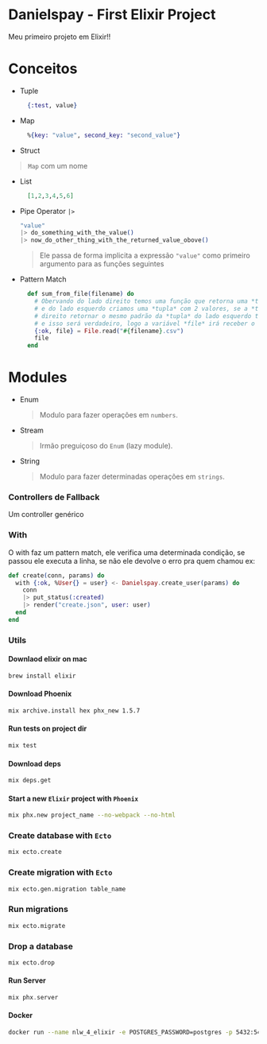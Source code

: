 # Danielspay - First Elixir Project

Meu primeiro projeto em Elixir!!

# Conceitos

- Tuple
  ```elixir
    {:test, value}
  ```
- Map
  ```elixir
    %{key: "value", second_key: "second_value"}
  ```
- Struct
> `Map` com um nome

- List
  ```elixir
    [1,2,3,4,5,6]
  ```

- Pipe Operator `|>`
  ```elixir
  "value"
  |> do_something_with_the_value()
  |> now_do_other_thing_with_the_returned_value_obove()
  ```
  > Ele passa de forma implicita a expressão `"value"` como primeiro argumento para as funções seguintes

- Pattern Match
  ```elixir
    def sum_from_file(filename) do
      # Obervando do lado direito temos uma função que retorna uma *tupla* com 2 valores
      # e do lado esquerdo criamos uma *tupla* com 2 valores, se a *tupla* do lado
      # direito retornar o mesmo padrão da *tupla* do lado esquerdo teremos um "MATCH" (os dois se coincidem)
      # e isso será verdadeiro, logo a variável *file* irá receber o valor de retorno da função do lado direito
      {:ok, file} = File.read("#{filename}.csv")
      file
    end
  ```

# Modules

- Enum
  > Modulo para fazer operações em `numbers`.
- Stream
  > Irmão preguiçoso do `Enum` (lazy module).
- String
  > Modulo para fazer determinadas operações em `strings`.


### Controllers de Fallback
Um controller genérico


### With
O with faz um pattern match, ele verifica uma determinada condição, 
se passou ele executa a linha, se não ele devolve o erro pra quem chamou
ex:
```elixir
def create(conn, params) do
  with {:ok, %User{} = user} <- Danielspay.create_user(params) do
    conn
    |> put_status(:created)
    |> render("create.json", user: user)
  end
end
```

### Utils


#### Downlaod elixir on mac

```bash
brew install elixir
```

#### Download Phoenix

```bash
mix archive.install hex phx_new 1.5.7
```

#### Run tests on project dir
```bash
mix test
```

#### Download deps

```bash
mix deps.get 
```

#### Start a new  `Elixir` project with `Phoenix`

```bash
mix phx.new project_name --no-webpack --no-html
```

### Create database with `Ecto`

```bash
mix ecto.create
```

### Create migration with `Ecto`
```bash
mix ecto.gen.migration table_name
```

### Run migrations
```bash
mix ecto.migrate 
```

### Drop a database
```bash
mix ecto.drop
```

#### Run Server

```elixir
mix phx.server
```
#### Docker

```bash
docker run --name nlw_4_elixir -e POSTGRES_PASSWORD=postgres -p 5432:5432 -d postgres
```